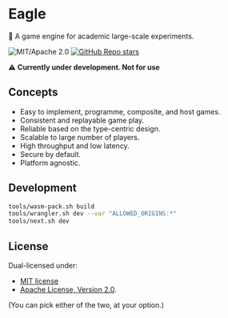 # Eagle

🦅 A game engine for academic large-scale experiments.

![MIT/Apache 2.0](https://img.shields.io/badge/license-MIT%2FApache--2.0-blue.svg?style=flat)
[![GitHub Repo stars](https://img.shields.io/github/stars/oxpt/eagle?style=social&color=yellow)](https://github.com/oxpt/eagle)

⚠️ **Currently under development. Not for use**

## Concepts

- Easy to implement, programme, composite, and host games.
- Consistent and replayable game play.
- Reliable based on the type-centric design.
- Scalable to large number of players.
- High throughput and low latency.
- Secure by default.
- Platform agnostic.

## Development

```sh
tools/wasm-pack.sh build
tools/wrangler.sh dev --var "ALLOWED_ORIGINS:*"
tools/next.sh dev
```

## License

Dual-licensed under:

- [MIT license](https://opensource.org/licenses/MIT)
- [Apache License, Version 2.0](https://opensource.org/licenses/Apache-2.0).

(You can pick either of the two, at your option.)
